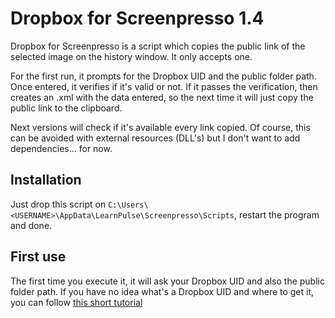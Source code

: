 Dropbox for Screenpresso 1.4
===========================================================================================

Dropbox for Screenpresso is a script which copies the public link of the selected image on the history window. It only accepts one.

For the first run, it prompts for the Dropbox UID and the public folder path. Once entered, it verifies if it's valid or not. 
If it passes the verification, then creates an .xml with the data entered, so the next time it will just copy the public link to the clipboard.

Next versions will check if it's available every link copied. Of course, this can be avoided with external resources (DLL's) but I don't want to add dependencies... for now.


Installation
-------------------------------------------------------------------------------------------

Just drop this script on `C:\Users\<USERNAME>\AppData\LearnPulse\Screenpresso\Scripts`, restart the program and done.


First use
-------------------------------------------------------------------------------------------

The first time you execute it, it will ask your Dropbox UID and also the public folder path. If you have no idea what's a Dropbox UID and where to get it,
you can follow [this short tutorial](http://maharbaz.tumblr.com/post/3260527136/how-do-i-obtain-my-dropbox-uid "Algo if you want to follow me...")